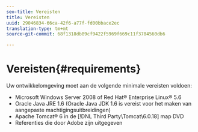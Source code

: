 ```yaml
---
seo-title: Vereisten
title: Vereisten
uuid: 29046834-66ca-42f6-a77f-fd00bbace2ec
translation-type: tm+mt
source-git-commit: 68f1318db89cf9422f5969f669c11f3784560db6

---
```



# Vereisten{#requirements}

Uw ontwikkelomgeving moet aan de volgende minimale vereisten voldoen:

* Microsoft Windows Server 2008 of Red Hat® Enterprise Linux® 5.6
* Oracle Java JRE 1.6 (Oracle Java JDK 1.6 is vereist voor het maken van aangepaste machtigingsuitbreidingen)
* Apache Tomcat® 6 in de [!DNL Third Party\Tomcat\6.0.18] map DVD
* Referenties die door Adobe zijn uitgegeven

